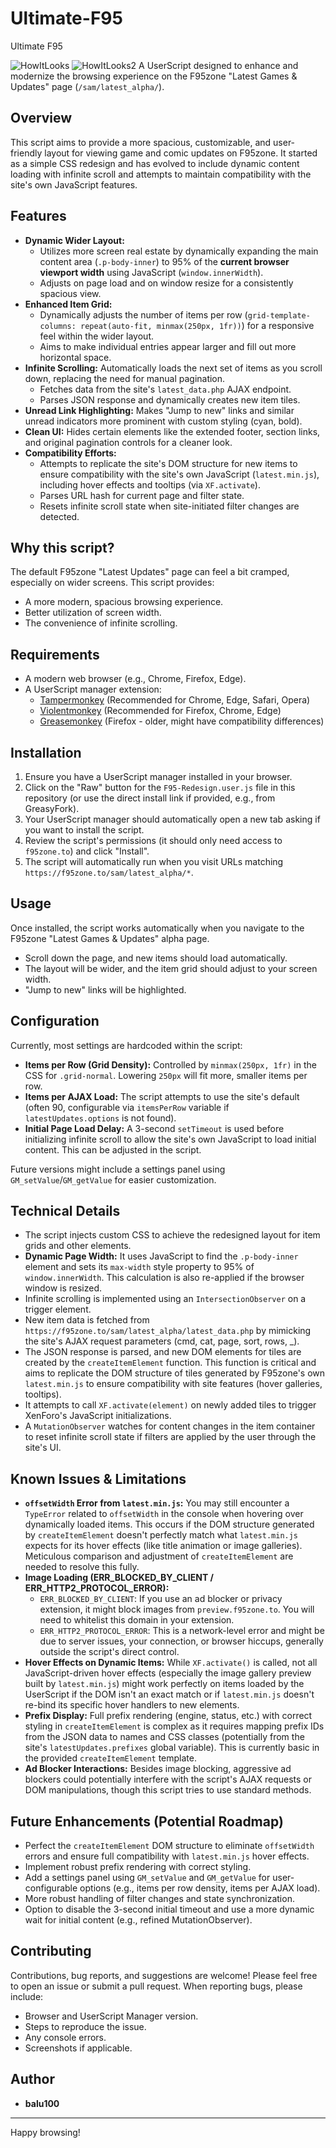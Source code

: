 # Ultimate-F95
Ultimate F95

![HowItLooks](List.jpg)
![HowItLooks2](Game.jpg)
A UserScript designed to enhance and modernize the browsing experience on the F95zone "Latest Games & Updates" page (`/sam/latest_alpha/`).

## Overview

This script aims to provide a more spacious, customizable, and user-friendly layout for viewing game and comic updates on F95zone. It started as a simple CSS redesign and has evolved to include dynamic content loading with infinite scroll and attempts to maintain compatibility with the site's own JavaScript features.

## Features

*   **Dynamic Wider Layout:**
    *   Utilizes more screen real estate by dynamically expanding the main content area (`.p-body-inner`) to 95% of the **current browser viewport width** using JavaScript (`window.innerWidth`).
    *   Adjusts on page load and on window resize for a consistently spacious view.
*   **Enhanced Item Grid:**
    *   Dynamically adjusts the number of items per row (`grid-template-columns: repeat(auto-fit, minmax(250px, 1fr))`) for a responsive feel within the wider layout.
    *   Aims to make individual entries appear larger and fill out more horizontal space.
*   **Infinite Scrolling:** Automatically loads the next set of items as you scroll down, replacing the need for manual pagination.
    *   Fetches data from the site's `latest_data.php` AJAX endpoint.
    *   Parses JSON response and dynamically creates new item tiles.
*   **Unread Link Highlighting:** Makes "Jump to new" links and similar unread indicators more prominent with custom styling (cyan, bold).
*   **Clean UI:** Hides certain elements like the extended footer, section links, and original pagination controls for a cleaner look.
*   **Compatibility Efforts:**
    *   Attempts to replicate the site's DOM structure for new items to ensure compatibility with the site's own JavaScript (`latest.min.js`), including hover effects and tooltips (via `XF.activate`).
    *   Parses URL hash for current page and filter state.
    *   Resets infinite scroll state when site-initiated filter changes are detected.

## Why this script?

The default F95zone "Latest Updates" page can feel a bit cramped, especially on wider screens. This script provides:
*   A more modern, spacious browsing experience.
*   Better utilization of screen width.
*   The convenience of infinite scrolling.

## Requirements

*   A modern web browser (e.g., Chrome, Firefox, Edge).
*   A UserScript manager extension:
    *   [Tampermonkey](https://www.tampermonkey.net/) (Recommended for Chrome, Edge, Safari, Opera)
    *   [Violentmonkey](https://violentmonkey.github.io/) (Recommended for Firefox, Chrome, Edge)
    *   [Greasemonkey](https://www.greasespot.net/) (Firefox - older, might have compatibility differences)

## Installation

1.  Ensure you have a UserScript manager installed in your browser.
2.  Click on the "Raw" button for the `F95-Redesign.user.js` file in this repository (or use the direct install link if provided, e.g., from GreasyFork).
3.  Your UserScript manager should automatically open a new tab asking if you want to install the script.
4.  Review the script's permissions (it should only need access to `f95zone.to`) and click "Install".
5.  The script will automatically run when you visit URLs matching `https://f95zone.to/sam/latest_alpha/*`.

## Usage

Once installed, the script works automatically when you navigate to the F95zone "Latest Games & Updates" alpha page.
*   Scroll down the page, and new items should load automatically.
*   The layout will be wider, and the item grid should adjust to your screen width.
*   "Jump to new" links will be highlighted.

## Configuration

Currently, most settings are hardcoded within the script:

*   **Items per Row (Grid Density):** Controlled by `minmax(250px, 1fr)` in the CSS for `.grid-normal`. Lowering `250px` will fit more, smaller items per row.
*   **Items per AJAX Load:** The script attempts to use the site's default (often 90, configurable via `itemsPerRow` variable if `latestUpdates.options` is not found).
*   **Initial Page Load Delay:** A 3-second `setTimeout` is used before initializing infinite scroll to allow the site's own JavaScript to load initial content. This can be adjusted in the script.

Future versions might include a settings panel using `GM_setValue`/`GM_getValue` for easier customization.

## Technical Details

*   The script injects custom CSS to achieve the redesigned layout for item grids and other elements.
*   **Dynamic Page Width:** It uses JavaScript to find the `.p-body-inner` element and sets its `max-width` style property to 95% of `window.innerWidth`. This calculation is also re-applied if the browser window is resized.
*   Infinite scrolling is implemented using an `IntersectionObserver` on a trigger element.
*   New item data is fetched from `https://f95zone.to/sam/latest_alpha/latest_data.php` by mimicking the site's AJAX request parameters (cmd, cat, page, sort, rows, _).
*   The JSON response is parsed, and new DOM elements for tiles are created by the `createItemElement` function. This function is critical and aims to replicate the DOM structure of tiles generated by F95zone's own `latest.min.js` to ensure compatibility with site features (hover galleries, tooltips).
*   It attempts to call `XF.activate(element)` on newly added tiles to trigger XenForo's JavaScript initializations.
*   A `MutationObserver` watches for content changes in the item container to reset infinite scroll state if filters are applied by the user through the site's UI.

## Known Issues & Limitations

*   **`offsetWidth` Error from `latest.min.js`:** You may still encounter a `TypeError` related to `offsetWidth` in the console when hovering over dynamically loaded items. This occurs if the DOM structure generated by `createItemElement` doesn't perfectly match what `latest.min.js` expects for its hover effects (like title animation or image galleries). Meticulous comparison and adjustment of `createItemElement` are needed to resolve this fully.
*   **Image Loading (ERR_BLOCKED_BY_CLIENT / ERR_HTTP2_PROTOCOL_ERROR):**
    *   `ERR_BLOCKED_BY_CLIENT`: If you use an ad blocker or privacy extension, it might block images from `preview.f95zone.to`. You will need to whitelist this domain in your extension.
    *   `ERR_HTTP2_PROTOCOL_ERROR`: This is a network-level error and might be due to server issues, your connection, or browser hiccups, generally outside the script's direct control.
*   **Hover Effects on Dynamic Items:** While `XF.activate()` is called, not all JavaScript-driven hover effects (especially the image gallery preview built by `latest.min.js`) might work perfectly on items loaded by the UserScript if the DOM isn't an exact match or if `latest.min.js` doesn't re-bind its specific hover handlers to new elements.
*   **Prefix Display:** Full prefix rendering (engine, status, etc.) with correct styling in `createItemElement` is complex as it requires mapping prefix IDs from the JSON data to names and CSS classes (potentially from the site's `latestUpdates.prefixes` global variable). This is currently basic in the provided `createItemElement` template.
*   **Ad Blocker Interactions:** Besides image blocking, aggressive ad blockers could potentially interfere with the script's AJAX requests or DOM manipulations, though this script tries to use standard methods.

## Future Enhancements (Potential Roadmap)

*   Perfect the `createItemElement` DOM structure to eliminate `offsetWidth` errors and ensure full compatibility with `latest.min.js` hover effects.
*   Implement robust prefix rendering with correct styling.
*   Add a settings panel using `GM_setValue` and `GM_getValue` for user-configurable options (e.g., items per row density, items per AJAX load).
*   More robust handling of filter changes and state synchronization.
*   Option to disable the 3-second initial timeout and use a more dynamic wait for initial content (e.g., refined MutationObserver).

## Contributing

Contributions, bug reports, and suggestions are welcome! Please feel free to open an issue or submit a pull request.
When reporting bugs, please include:
*   Browser and UserScript Manager version.
*   Steps to reproduce the issue.
*   Any console errors.
*   Screenshots if applicable.

## Author

*   **balu100**

---

Happy browsing!
